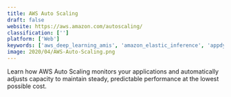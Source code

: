 ```yaml
---
title: AWS Auto Scaling
draft: false 
website: https://aws.amazon.com/autoscaling/
classification: ['']
platform: ['Web']
keywords: ['aws_deep_learning_amis', 'amazon_elastic_inference', 'appdynamics', 'faronics_deep_freeze', 'freshservice', 'goverlan_reach', 'logicmonitor', 'opsramp', 'pagerduty', 'resolve', 'solarwinds_service_desk', 'splunk_enterprise', 'turbonomic', 'winscp', 'xmatters']
image: 2020/04/AWS-Auto-Scaling.png
---
```

Learn how AWS Auto Scaling monitors your applications and automatically adjusts capacity to maintain steady, predictable performance at the lowest possible cost.